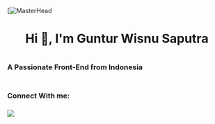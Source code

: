 [![MasterHead]()
<h1 align="center">Hi 👋, I'm Guntur Wisnu Saputra<h1>
<h3 allign="center">A Passionate Front-End from Indonesia<h3>
<img align="">

<h3 align="left">Connect With me:<h3>
<p align="left">
<a herf=""><img align="center" src="https://raw.githubusercontent.com/rahuldkjain/github-profile-readme-generator/master/src/images/icons/Social/twitter.svg"><a>
<a herf=""><a>
<a herf=""><a>
<a herf=""><a>
<p>

<!--
**GunturWS/GunturWS** is a ✨ _special_ ✨ repository because its `README.md` (this file) appears on your GitHub profile.

Here are some ideas to get you started:

- 🔭 I’m currently working on ...
- 🌱 I’m currently learning ...
- 👯 I’m looking to collaborate on ...
- 🤔 I’m looking for help with ...
- 💬 Ask me about ...
- 📫 How to reach me: ...
- 😄 Pronouns: ...
- ⚡ Fun fact: ...
-->
